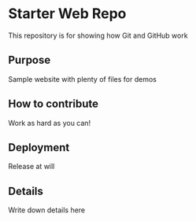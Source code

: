 # Starter Web Repo

This repository is for showing how Git and GitHub work

## Purpose

Sample website with plenty of files for demos

## How to contribute

Work as hard as you can!

## Deployment

Release at will

## Details

Write down details here



